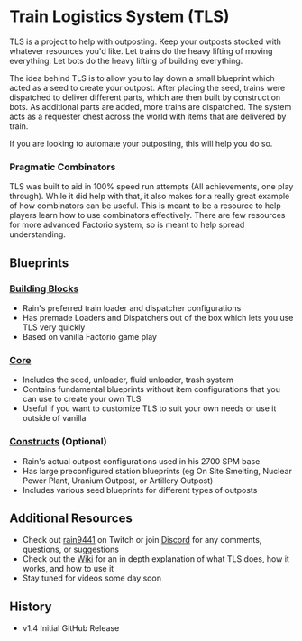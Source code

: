# Train Logistics System (TLS)
TLS is a project to help with outposting. Keep your outposts stocked with whatever resources you'd like. Let trains do the heavy lifting of moving everything. Let bots do the heavy lifting of building everything.

The idea behind TLS is to allow you to lay down a small blueprint which acted as a seed to create your outpost.  After placing the seed, trains were dispatched to deliver different parts, which are then built by construction bots.  As additional parts are added, more trains are dispatched.  The system acts as a requester chest across the world with items that are delivered by train.

If you are looking to automate your outposting, this will help you do so.

### Pragmatic Combinators

TLS was built to aid in 100% speed run attempts (All achievements, one play through).  While it did help with that, it also makes for a really great example of how combinators can be useful.  This is meant to be a resource to help players learn how to use combinators effectively.  There are few resources for more advanced Factorio system, so is meant to help spread understanding.

## Blueprints

### [Building Blocks](https://github.com/rain9441/factorio-tls/blob/master/blueprints/tls-building-blocks.bp)
* Rain's preferred train loader and dispatcher configurations
* Has premade Loaders and Dispatchers out of the box which lets you use TLS very quickly
* Based on vanilla Factorio game play
### [Core](https://github.com/rain9441/factorio-tls/blob/master/blueprints/tls-core.bp)
* Includes the seed, unloader, fluid unloader, trash system
* Contains fundamental blueprints without item configurations that you can use to create your own TLS
* Useful if you want to customize TLS to suit your own needs or use it outside of vanilla
### [Constructs](https://github.com/rain9441/factorio-tls/blob/master/blueprints/tls-constructs.bp) (Optional)
* Rain's actual outpost configurations used in his 2700 SPM base
* Has large preconfigured station blueprints (eg On Site Smelting, Nuclear Power Plant, Uranium Outpost, or Artillery Outpost)
* Includes various seed blueprints for different types of outposts

## Additional Resources

* Check out [rain9441](https://www.twitch.tv/rain9441) on Twitch or join [Discord](https://discord.gg/sTf45MZ) for any comments, questions, or suggestions
* Check out the [Wiki](https://github.com/rain9441/factorio-tls/wiki) for an in depth explanation of what TLS does, how it works, and how to use it
* Stay tuned for videos some day soon

## History

* v1.4 Initial GitHub Release
